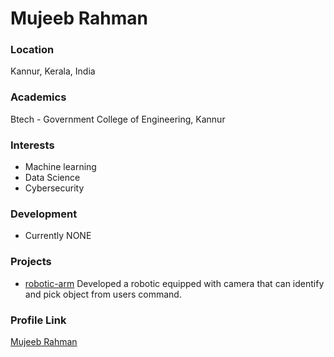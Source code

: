 # Mujeeb Rahman

### Location

Kannur,
Kerala,
India

### Academics

Btech - Government College of Engineering, Kannur

### Interests

- Machine learning
- Data Science
- Cybersecurity

### Development

- Currently NONE

### Projects

- [robotic-arm](https://github.com/mujeeb129/robotic-arm) Developed a robotic equipped with camera that can identify and pick object from users command.

### Profile Link

[Mujeeb Rahman](https://github.com/mujeeb129)
